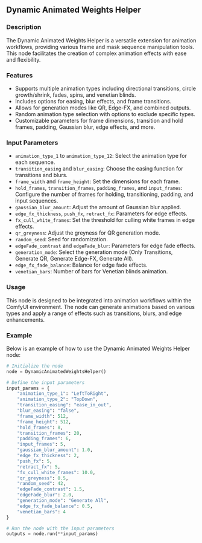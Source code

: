 ## Dynamic Animated Weights Helper

### Description
The Dynamic Animated Weights Helper is a versatile extension for animation workflows, providing various frame and mask sequence manipulation tools. This node facilitates the creation of complex animation effects with ease and flexibility.

### Features
- Supports multiple animation types including directional transitions, circle growth/shrink, fades, spins, and venetian blinds.
- Includes options for easing, blur effects, and frame transitions.
- Allows for generation modes like QR, Edge-FX, and combined outputs.
- Random animation type selection with options to exclude specific types.
- Customizable parameters for frame dimensions, transition and hold frames, padding, Gaussian blur, edge effects, and more.

### Input Parameters
- `animation_type_1` to `animation_type_12`: Select the animation type for each sequence.
- `transition_easing` and `blur_easing`: Choose the easing function for transitions and blurs.
- `frame_width` and `frame_height`: Set the dimensions for each frame.
- `hold_frames`, `transition_frames`, `padding_frames`, and `input_frames`: Configure the number of frames for holding, transitioning, padding, and input sequences.
- `gaussian_blur_amount`: Adjust the amount of Gaussian blur applied.
- `edge_fx_thickness`, `push_fx`, `retract_fx`: Parameters for edge effects.
- `fx_cull_white_frames`: Set the threshold for culling white frames in edge effects.
- `qr_greyness`: Adjust the greyness for QR generation mode.
- `random_seed`: Seed for randomization.
- `edgeFade_contrast` and `edgeFade_blur`: Parameters for edge fade effects.
- `generation_mode`: Select the generation mode (Only Transitions, Generate QR, Generate Edge-FX, Generate All).
- `edge_fx_fade_balance`: Balance for edge fade effects.
- `venetian_bars`: Number of bars for Venetian blinds animation.

### Usage
This node is designed to be integrated into animation workflows within the ComfyUI environment. The node can generate animations based on various types and apply a range of effects such as transitions, blurs, and edge enhancements.

### Example
Below is an example of how to use the Dynamic Animated Weights Helper node:

```python
# Initialize the node
node = DynamicAnimatedWeightsHelper()

# Define the input parameters
input_params = {
    "animation_type_1": "LeftToRight",
    "animation_type_2": "TopDown",
    "transition_easing": "ease_in_out",
    "blur_easing": "false",
    "frame_width": 512,
    "frame_height": 512,
    "hold_frames": 8,
    "transition_frames": 20,
    "padding_frames": 6,
    "input_frames": 5,
    "gaussian_blur_amount": 1.0,
    "edge_fx_thickness": 2,
    "push_fx": 5,
    "retract_fx": 5,
    "fx_cull_white_frames": 10.0,
    "qr_greyness": 0.5,
    "random_seed": 42,
    "edgeFade_contrast": 1.5,
    "edgeFade_blur": 2.0,
    "generation_mode": "Generate All",
    "edge_fx_fade_balance": 0.5,
    "venetian_bars": 4
}

# Run the node with the input parameters
outputs = node.run(**input_params)
